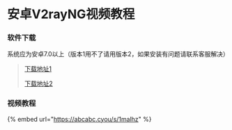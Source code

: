 # 安卓V2rayNG视频教程

### 软件下载

系统应为安卓7.0以上（版本1用不了请用版本2，如果安装有问题请联系客服解决）

> [下载地址1](http://110.42.178.197:8001/alibaba/Cross%20Firewalls/V2rayNG/v2fly.apk)
>
> [下载地址2](https://airnet.lanzoui.com/iIlE7okx4wd)

### 视频教程

{% embed url="https://abcabc.cyou/s/1malhz" %}


